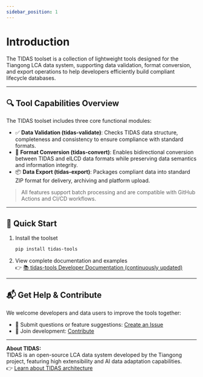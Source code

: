 ```yaml
---
sidebar_position: 1
---
```


# Introduction

The TIDAS toolset is a collection of lightweight tools designed for the Tiangong LCA data system, supporting data validation, format conversion, and export operations to help developers efficiently build compliant lifecycle databases.

---

## 🔍 Tool Capabilities Overview

The TIDAS toolset includes three core functional modules:

- ✅ **Data Validation (tidas-validate)**: Checks TIDAS data structure, completeness and consistency to ensure compliance with standard formats.
- 🔄 **Format Conversion (tidas-convert)**: Enables bidirectional conversion between TIDAS and eILCD data formats while preserving data semantics and information integrity.
- 📦 **Data Export (tidas-export)**: Packages compliant data into standard ZIP format for delivery, archiving and platform upload.

> All features support batch processing and are compatible with GitHub Actions and CI/CD workflows.

---

## 🚀 Quick Start

1. Install the toolset  

   ```bash
   pip install tidas-tools
   ```

2. View complete documentation and examples  
   👉 [📚 tidas-tools Developer Documentation (continuously updated)](https://github.com/tiangong-lca/tidas-tools)

---

## 📬 Get Help & Contribute

We welcome developers and data users to improve the tools together:

- 📌 Submit questions or feature suggestions: [Create an Issue](https://github.com/tiangong-lca/tidas-tools/issues)
- 🤝 Join development: [Contribute](https://github.com/tiangong-lca/tidas-tools#contributing)

---

**About TIDAS:**  
TIDAS is an open-source LCA data system developed by the Tiangong project, featuring high extensibility and AI data adaptation capabilities.  
👉 [Learn about TIDAS architecture](/docs/category/tidas-schema)
